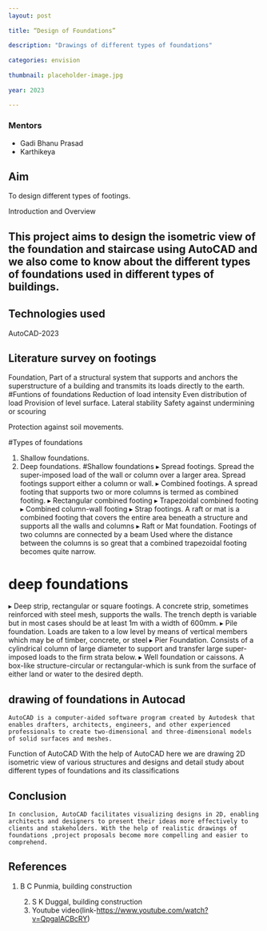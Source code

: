```yaml
---
layout: post
 
title: “Design of Foundations”
 
description: "Drawings of different types of foundations"
 
categories: envision
 
thumbnail: placeholder-image.jpg
 
year: 2023
 
---
```

 
### Mentors
 
- Gadi Bhanu Prasad
- Karthikeya
 
 
 
 
## Aim
 
To design different types of footings.
 
 
Introduction and Overview
 
## This project aims to design the isometric view of the foundation and staircase using AutoCAD and we also come to know about the different types of foundations used in different types of buildings.
 
 
## Technologies used
 
AutoCAD-2023
 
## Literature survey on footings
 
Foundation, Part of a structural system that supports and anchors the superstructure of a building and transmits its loads directly to the earth.
#Funtions of foundations
Reduction of load intensity
Even distribution of load  Provision of level surface.
Lateral stability
Safety against undermining or scouring
 
Protection against soil movements.
 
#Types of foundations
1.  Shallow foundations.
2.  Deep foundations.
#Shallow foundations
▸  	Spread footings.
  Spread the super-imposed load of the wall or column over a larger area.  Spread footings support either a column or wall.
▸  	Combined footings.
 	A spread footing that supports two or more columns is termed        as combined footing.
	 ▸ Rectangular combined footing
 	▸ Trapezoidal combined footing
 	▸ Combined column-wall footing
▸  	Strap footings.
  	A raft or mat is a combined footing that
  	covers the entire area beneath a structure
  	and supports all the walls and columns
▸  	Raft or Mat foundation.
    Footings of two columns are connected by a beam  Used where     the distance between the columns is so great that a combined trapezoidal footing becomes quite narrow.
 
# deep foundations
▸  	Deep strip, rectangular or square footings.
   A concrete strip, sometimes reinforced with steel mesh, supports the walls. The trench depth is variable but in most cases should be at least 1m with a width of 600mm.
▸  	Pile foundation.
 Loads are taken to a low level by means of vertical members which may be of timber, concrete, or steel
▸  	Pier Foundation.
   Consists of a cylindrical column of large diameter to support and transfer large super-imposed loads to the firm strata below.
▸  	Well foundation or caissons.
   A box-like structure-circular or rectangular-which is sunk from the surface of either land or water to the desired depth. 
## drawing of foundations in Autocad
	AutoCAD is a computer-aided software program created by Autodesk that enables drafters, architects, engineers, and other experienced professionals to create two-dimensional and three-dimensional models of solid surfaces and meshes.
 
Function of AutoCAD
With the help of AutoCAD here we are drawing 2D isometric view of various structures and designs and detail study about different types of foundations and its classifications
## Conclusion
  	In conclusion, AutoCAD facilitates visualizing designs in 2D, enabling architects and designers to present their ideas more effectively to clients and stakeholders. With the help of realistic drawings of foundations ,project proposals become more compelling and easier to comprehend.  
 
## References
 
1.  B C Punmia, building construction

      2. S K Duggal, building  construction
      3.  Youtube video(link-https://www.youtube.com/watch?v=QpgalACBcRY)
 
